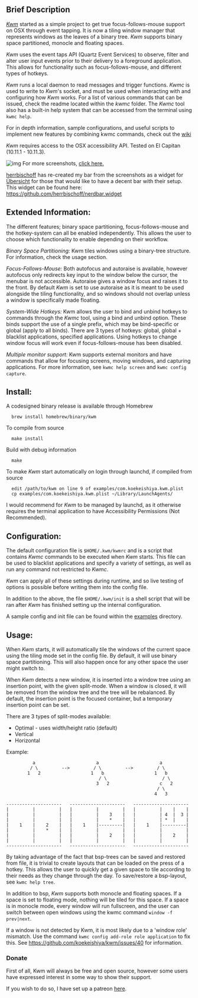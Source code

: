 ## Brief Description

[*Kwm*](https://koekeishiya.github.io/kwm) started as a simple project to get true focus-follows-mouse support on OSX through event tapping.
It is now a tiling window manager that represents windows as the leaves of a binary tree.
*Kwm* supports binary space partitioned, monocle and floating spaces.

*Kwm* uses the event taps API (Quartz Event Services) to observe, filter and alter user input events prior
to their delivery to a foreground application. This allows for functionality such as focus-follows-mouse,
and different types of hotkeys.

*Kwm* runs a local daemon to read messages and trigger functions.
*Kwmc* is used to write to *Kwm*'s socket, and must be used when interacting with and configuring how *Kwm* works.
For a list of various commands that can be issued, check the readme located within the *kwmc* folder.
The *Kwmc* tool also has a built-in help system that can be accessed from the terminal using `kwmc help`.

For in depth information, sample configurations, and useful scripts to implement new features by combining
kwmc commands, check out the [wiki](https://github.com/koekeishiya/kwm/wiki)

*Kwm* requires access to the OSX accessibility API.
Tested on El Capitan (10.11.1 - 10.11.3).

![img](https://cloud.githubusercontent.com/assets/6175959/12651784/55c7debe-c5e8-11e5-836f-97f99f2b4529.png)
For more screenshots, [click here.](https://github.com/koekeishiya/kwm/issues/2)

[herrbischoff](https://github.com/herrbischoff) has re-created my bar from the screenshots as a widget
for [Übersicht](http://tracesof.net/uebersicht/) for those that would like to have a decent bar with their setup.
This widget can be found here: https://github.com/herrbischoff/nerdbar.widget

## Extended Information:

The different features; binary space partitioning, focus-follows-mouse and the hotkey-system can all be enabled
independently. This allows the user to choose which functionality to enable depending on their workflow.

*Binary Space Partitioning:*
Kwm tiles windows using a binary-tree structure. For information, check the usage section.

*Focus-Follows-Mouse:*
Both autofocus and autoraise is available, however autofocus only redirects key input to the window below the cursor,
the menubar is not accessible. Autoraise gives a window focus and raises it to the front.  By default *Kwm* is set to
use autoraise as it is meant to be used alongside the tiling functionality, and so windows should not overlap unless
a window is specifically made floating.

*System-Wide Hotkeys:*
Kwm allows the user to bind and unbind hotkeys to commands through the *Kwmc* tool, using a bind and unbind option.
These binds support the use of a single prefix, which may be bind-specific or global (apply to all binds).
There are 3 types of hotkeys: global, global + blacklist applications, specified applications.
Using hotkeys to change window focus will work even if focus-follows-mouse has been disabled.

*Multiple monitor support:*
Kwm supports external monitors and have commands that allow for focusing screens,  moving windows, and capturing applications.
For more information, see `kwmc help screen` and `kwmc config capture`.

## Install:

A codesigned binary release is available through Homebrew

      brew install homebrew/binary/kwm

To compile from source

      make install

Build with debug information

      make

To make *Kwm* start automatically on login through launchd, if compiled from source

      edit /path/to/kwm on line 9 of examples/com.koekeishiya.kwm.plist
      cp examples/com.koekeishiya.kwm.plist ~/Library/LaunchAgents/

I would recommend for *Kwm* to be managed by launchd, as it otherwise requires
the terminal application to have Accessibility Permissions (Not Recommended).

## Configuration:

The default configuration file is `$HOME/.kwm/kwmrc` and is a script that contains *Kwmc* commands
to be executed when *Kwm* starts. This file can be used to blacklist applications and specify
a variety of settings, as well as run any command not restricted to *Kwmc*.

*Kwm* can apply all of these settings during runtime, and so live testing of options is possible
before writing them into the config file.

In addition to the above, the file `$HOME/.kwm/init` is a shell script that will be ran after
*Kwm* has finished setting up the internal configuration.

A sample config and init file can be found within the [examples](examples) directory.

## Usage:

When *Kwm* starts, it will automatically tile the windows of the current space using the tiling mode set in the config file.
By default, it will use binary space partitioning. This will also happen once for any other space the user might switch to.

When *Kwm* detects a new window, it is inserted into a window tree using an insertion point, with the given split-mode.
When a window is closed, it will be removed from the window tree and the tree will be rebalanced.
By default, the insertion point is the focused container, but a temporary insertion point can be set.

There are 3 types of split-modes available:
 - Optimal - uses width/height ratio (default)
 - Vertical
 - Horizontal

Example:

```
          a                       a                       a
         / \         -->         / \         -->         / \
        1   2                   1   b                   1   b
                                   / \                     / \
                                  3   2                   c   2
                                                         / \
                                                        4   3

---------------------   ---------------------   ---------------------
|         |         |   |         |         |   |         |    |    |
|         |         |   |         |    3    |   |         | 4  |  3 |
|         |         |   |         |    *    |   |         | *  |    |
|    1    |    2    |   |    1    |---------|   |    1    |---------|
|         |    *    |   |         |         |   |         |         |
|         |         |   |         |    2    |   |         |    2    |
|         |         |   |         |         |   |         |         |
---------------------   ---------------------   ---------------------

```

By taking advantage of the fact that bsp-trees can be saved and restored
from file, it is trivial to create layouts that can be loaded on the press
of a hotkey. This allows the user to quickly get a given space to tile
according to their needs as they change through the day.
To save/restore a bsp-layout, see `kwmc help tree`.

In addition to bsp, *Kwm* supports both monocle and floating spaces.
If a space is set to floating mode, nothing will be tiled for this space.
If a space is in monocle mode, every window will run fullscreen, and the
user can switch between open windows using the kwmc command `window -f prev|next`.

If a window is not detected by Kwm, it is most likely due to a 'window role' mismatch.
Use the command `kwmc config add-role role application` to fix this.
See https://github.com/koekeishiya/kwm/issues/40 for information.

### Donate
First of all, Kwm will always be free and open source, however some users have
expressed interest in some way to show their support.

If you wish to do so, I have set up a patreon [here](https://www.patreon.com/aasvi).
